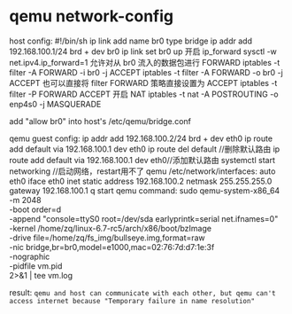 # qemu network-config

host config:
  #!/bin/sh
  ip link add name br0 type bridge
  ip addr add 192.168.100.1/24 brd + dev br0
  ip link set br0 up
  开启 ip_forward
  sysctl -w net.ipv4.ip_forward=1
  允许对从 br0 流入的数据包进行 FORWARD
  iptables -t filter -A FORWARD -i br0 -j ACCEPT
  iptables -t filter -A FORWARD -o br0 -j ACCEPT
  也可以直接将 filter FORWARD 策略直接设置为 ACCEPT
  iptables -t filter -P FORWARD ACCEPT
  开启 NAT
  iptables -t nat -A POSTROUTING -o enp4s0 -j MASQUERADE
  
add "allow br0" into host's /etc/qemu/bridge.conf

qemu guest config:
  ip addr add 192.168.100.2/24 brd + dev eth0
  ip route add default via 192.168.100.1 dev eth0
  ip route del default //删除默认路由
  ip route add default via 192.168.100.1 dev eth0//添加默认路由
  systemctl start networking //启动网络，restart用不了
qemu /etc/network/interfaces:
  auto eth0
  iface eth0 inet static
	  address 192.168.100.2
	  netmask 255.255.255.0
	  gateway 192.168.100.1
q
start qemu command:
  sudo qemu-system-x86_64 \
	  -m 2048 \
	  -boot order=d \
	  -append "console=ttyS0 root=/dev/sda earlyprintk=serial net.ifnames=0" \
	  -kernel /home/zq/linux-6.7-rc5/arch/x86/boot/bzImage \
	  -drive file=/home/zq/fs_img/bullseye.img,format=raw \
	  -nic bridge,br=br0,model=e1000,mac=02:76:7d:d7:1e:3f \
	  -nographic \
	  -pidfile vm.pid \
   	  2>&1 | tee vm.log

result:
 `qemu and host can communicate with each other, but qemu can't access internet because "Temporary failure in name resolution" `

